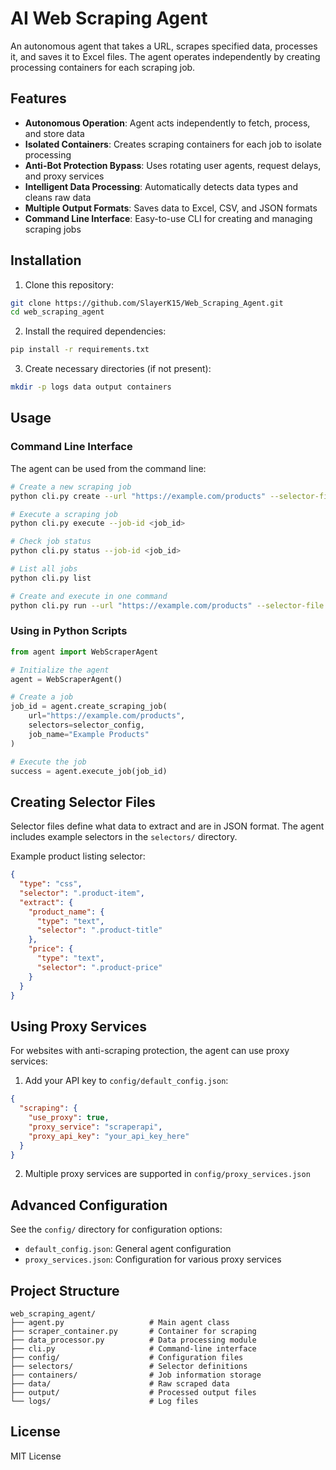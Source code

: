 # AI Web Scraping Agent

An autonomous agent that takes a URL, scrapes specified data, processes it, and saves it to Excel files. The agent operates independently by creating processing containers for each scraping job.

## Features

- **Autonomous Operation**: Agent acts independently to fetch, process, and store data
- **Isolated Containers**: Creates scraping containers for each job to isolate processing
- **Anti-Bot Protection Bypass**: Uses rotating user agents, request delays, and proxy services
- **Intelligent Data Processing**: Automatically detects data types and cleans raw data
- **Multiple Output Formats**: Saves data to Excel, CSV, and JSON formats
- **Command Line Interface**: Easy-to-use CLI for creating and managing scraping jobs

## Installation

1. Clone this repository:
```bash
git clone https://github.com/SlayerK15/Web_Scraping_Agent.git
cd web_scraping_agent
```

2. Install the required dependencies:
```bash
pip install -r requirements.txt
```

3. Create necessary directories (if not present):
```bash
mkdir -p logs data output containers
```

## Usage

### Command Line Interface

The agent can be used from the command line:

```bash
# Create a new scraping job
python cli.py create --url "https://example.com/products" --selector-file selectors/product_listing.json --name "Example Products"

# Execute a scraping job
python cli.py execute --job-id <job_id>

# Check job status
python cli.py status --job-id <job_id>

# List all jobs
python cli.py list

# Create and execute in one command
python cli.py run --url "https://example.com/products" --selector-file selectors/product_listing.json --name "Example Products"
```

### Using in Python Scripts

```python
from agent import WebScraperAgent

# Initialize the agent
agent = WebScraperAgent()

# Create a job
job_id = agent.create_scraping_job(
    url="https://example.com/products",
    selectors=selector_config,
    job_name="Example Products"
)

# Execute the job
success = agent.execute_job(job_id)
```

## Creating Selector Files

Selector files define what data to extract and are in JSON format. The agent includes example selectors in the `selectors/` directory.

Example product listing selector:
```json
{
  "type": "css",
  "selector": ".product-item",
  "extract": {
    "product_name": {
      "type": "text",
      "selector": ".product-title"
    },
    "price": {
      "type": "text",
      "selector": ".product-price"
    }
  }
}
```

## Using Proxy Services

For websites with anti-scraping protection, the agent can use proxy services:

1. Add your API key to `config/default_config.json`:
```json
{
  "scraping": {
    "use_proxy": true,
    "proxy_service": "scraperapi",
    "proxy_api_key": "your_api_key_here"
  }
}
```

2. Multiple proxy services are supported in `config/proxy_services.json`

## Advanced Configuration

See the `config/` directory for configuration options:

- `default_config.json`: General agent configuration
- `proxy_services.json`: Configuration for various proxy services

## Project Structure

```
web_scraping_agent/
├── agent.py                   # Main agent class
├── scraper_container.py       # Container for scraping
├── data_processor.py          # Data processing module
├── cli.py                     # Command-line interface
├── config/                    # Configuration files
├── selectors/                 # Selector definitions
├── containers/                # Job information storage
├── data/                      # Raw scraped data
├── output/                    # Processed output files
└── logs/                      # Log files
```

## License

MIT License